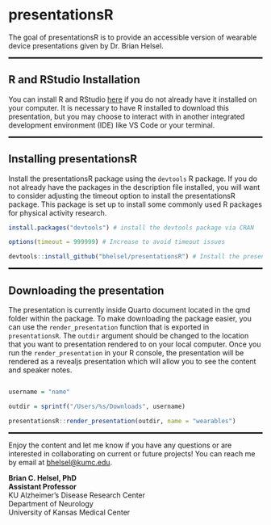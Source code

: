 
# presentationsR

The goal of presentationsR is to provide an accessible version of wearable device presentations given by Dr. Brian Helsel.

<hr style="border: 1px solid;">

## R and RStudio Installation

You can install R and RStudio [here](https://posit.co/download/rstudio-desktop/) if you do not already have it installed on your computer. It is necessary to have R installed to download this presentation, but you may choose to interact with in another integrated development environment (IDE) like VS Code or your terminal.

<hr style="border: 1px solid;">

## Installing presentationsR

Install the presentationsR package using the `devtools` R package. If you do not already have the packages in the description file installed, you will want to consider adjusting the timeout option to install the presentationsR package. This package is set up to install some commonly used R packages for physical activity research. 

``` r
install.packages("devtools") # install the devtools package via CRAN

options(timeout = 999999) # Increase to avoid timeout issues

devtools::install_github("bhelsel/presentationsR") # Install the presentationsR package via GitHub

```

<hr style="border: 1px solid;">

## Downloading the presentation

The presentation is currently inside Quarto document located in the qmd folder
within the package. To make downloading the package easier, you can use the
`render_presentation` function that is exported in `presentationsR`. The
`outdir` argument should be changed to the location that you want to
presentation rendered to on your local computer. Once you run the
`render_presentation` in your R console, the presentation will be rendered as a
revealjs presentation which will allow you to see the content and speaker notes.

```r

username = "name"

outdir = sprintf("/Users/%s/Downloads", username)

presentationsR::render_presentation(outdir, name = "wearables")

```

<hr style="border: 1px solid;">

Enjoy the content and let me know if you have any questions or are interested in collaborating on current or future projects! You can reach me by email at [bhelsel@kumc.edu](mailto:bhelsel@kumc.edu).

**Brian C. Helsel, PhD**  
**Assistant Professor**  
KU Alzheimer’s Disease Research Center  
Department of Neurology  
University of Kansas Medical Center



